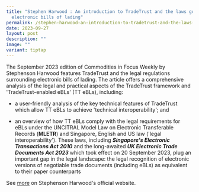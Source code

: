 ```yaml
---
title: "Stephen Harwood : An introduction to TradeTrust and the laws governing
  electronic bills of lading"
permalink: /stephen-harwood-an-introduction-to-tradetrust-and-the-laws-governing-electronic-bills-of-lading/
date: 2023-09-27
layout: post
description: ""
image: ""
variant: tiptap
---
```

<p>The September 2023 edition of Commodities in Focus Weekly by Stephenson
Harwood features TradeTrust and the legal regulations surrounding electronic
bills of lading. The article offers a comprehensive analysis of the legal
and practical aspects of the TradeTrust framework and 'TradeTrust-enabled
eBLs' (TT eBLs), including:</p>
<ul data-tight="true" class="tight">
<li>
<p>a user-friendly analysis of the key technical features of TradeTrust which
allow TT eBLs to achieve 'technical interoperability'; and</p>
</li>
<li>
<p>an overview of how TT eBLs comply with the legal requirements for eBLs
under the UNCITRAL Model Law on Electronic Transferable Records (<strong>MLETR</strong>)
and Singapore, English and US law ('legal interoperability'). These laws,
including <strong><em>Singapore's Electronic Transactions Act</em></strong>  <strong><em>2010</em></strong> and
the long-awaited <strong><em>UK Electronic Trade Documents Act 2023</em> </strong>which
took effect on 20 September 2023, plug an important gap in the legal landscape:
the legal recognition of electronic versions of negotiable trade documents
(including eBLs) as equivalent to their paper counterparts</p>
</li>
</ul>
<p></p>
<p>See <a href="Download the full white paper on the United Nations Economic Commission for Europe (UNECE's) official website." rel="noopener noreferrer nofollow" target="_blank">more</a> on
Stephenson Harwood's official website.</p>
<p></p>
<p></p>
<p></p>
<p></p>
<p></p>